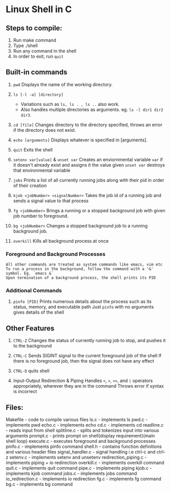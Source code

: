 # Linux Shell in C 

## Steps to compile:
1. Run make command
2. Type ./shell 
3. Run any command in the shell
4. In order to exit, run `quit`

## Built-in commands

1. `pwd`
    Displays the name of the working directory.

2. `ls [-l -a] [directory]`

    - Variations such as `ls, ls . , ls ..` also work.
    - Also handles multiple directories as arguments. eg. `ls -l dir1 dir2 dir3`.

3. `cd [file]`
    Changes directory to the directory specified, throws an error if the directory does not exist.

4. `echo [arguments]`
    Displays whatever is specified in [arguments]. 

5. `quit`
    Exits the shell

6. `setenv var[value]` & `unset var`
    Creates an enviornmental variable `var` if it doesn't already exist and assigns it the value given
    `unset var` destroys that environmental variable

7.  `jobs`
    Prints a list of all currently running jobs along with their pid in order of their creation

8. `kjob <jobNumber> <signalNumber>` 
    Takes the job id of a running job and sends a signal value to that process

9. `fg <jobNumber>`
    Brings a running or a stopped background job with given job number to foreground.

10. `bg <jobNumber>`
    Changes a stopped background job to a running background job.

11. `overkill`
    Kills all background process at once


### Foreground and Background Processes
    All other commands are treated as system commands like emacs, vim etc
    To run a process in the background, follow the command with a '&' symbol. Eg. `emacs &`
    Upon termination of a background process, the shell prints its PID

### Additional Commands

1. `pinfo [PID]`
    Prints numerous details about the process such as its status, memory, and executable path
    Just `pinfo` with no arguments gives details of the shell

## Other Features

1. `​CTRL-Z`
    Changes the status of currently running job to stop, and pushes it to the background

2. `CTRL-C`
    Sends SIGINT signal to the current foreground job of the shell​
    If there is no foreground job, then the signal does not have any effect

3. `CTRL-D`
    quits shell

4. Input-Output Redirection & Piping
    Handles `<`, `>`, `>>`, and `|` operators appropriately, wherever they are in the command
    Throws error if syntax is incorrect

## Files:

Makefile - code to compile various files
ls.c - implements ls
pwd.c - implements pwd
echo.c - implements echo
cd.c - implements cd
readline.c - reads input from shell
splitline.c - splits and tokenizes input into various arguments
prompt.c - prints prompt on shell(display requirement)(main shell loop)
execute.c - executes foreground and background processes
pinfo.c - implements pinfo command 
shell.h - contains function definitions and various header files
signal_handler.c - signal handling i.e ctrl-c and ctrl-z
setenv.c - implements setenv and unsetenv
redirection_piping.c - implements piping + io redirection
overkill.c - implements overkill command
quit.c - implements quit command
pipe.c - implements piping
kjob.c - implements kjob command
jobs.c - implements jobs command
io_redirection.c - implements io redirection 
fg.c - implements fg command
bg.c - implements bg command
